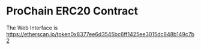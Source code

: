 # ProChain ERC20 Contract

The Web Interface is https://etherscan.io/token0x8377ee6d3545bc6ff1425ee3015dc648b149c7b2

